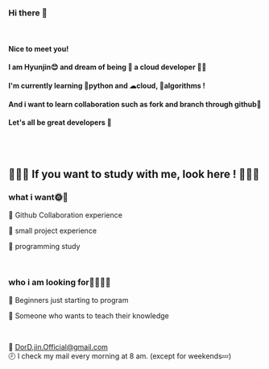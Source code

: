 ### Hi there 👋
<br/>

#### Nice to meet you!
#### I am Hyunjin😊 and dream of being 🧚‍ a cloud developer 🧚‍💗
#### I'm currently learning 🐍python and ☁cloud, 🧐algorithms ! 
#### And i want to learn collaboration such as fork and branch through github🌱
#### Let's all be great developers 💪

<br/>
<br/>

## 🤸‍♀️🤸‍ If you want to study with me, look here ! 🤸‍♀️🤸‍

### what i want🌞🌈
💭 Github Collaboration experience <br/>

💭 small project experience<br/>

💭 programming study

<br/>

### who i am looking for🏃‍♀️🏃‍♂️
💭 Beginners just starting to program <br/>

💭 Someone who wants to teach their knowledge <br/>

<br/>

💌 DorD.jin.Official@gmail.com<br/>
🕗 I check my mail every morning at 8 am. (except for weekends💤)



